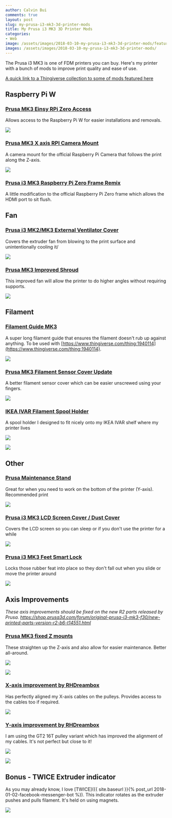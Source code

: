 ```yaml
---
author: Calvin Bui
comments: true
layout: post
slug: my-prusa-i3-mk3-3d-printer-mods
title: My Prusa i3 MK3 3D Printer Mods
categories:
- Web
image: /assets/images/2018-03-10-my-prusa-i3-mk3-3d-printer-mods/featured-image.jpg
images: /assets/images/2018-03-10-my-prusa-i3-mk3-3d-printer-mods/
---
```


The Prusa i3 MK3 is one of FDM printers you can buy. Here's my printer with a bunch of mods to improve print quality and ease of use.

<!-- more -->

[A quick link to a Thingiverse collection to some of mods featured here](https://www.thingiverse.com/calvinbui/collections/prusa-i3-mk3)

## Raspberry Pi W

### [Prusa MK3 Einsy RPi Zero Access](https://www.thingiverse.com/thing:2734810)

Allows access to the Raspberry Pi W for easier installations and removals.

![]({{page.images}}/picase.jpg)

### [Prusa MK3 X axis RPI Camera Mount](https://www.thingiverse.com/thing:2773810)

A camera mount for the official Raspberry Pi Camera that follows the print along the Z-axis.

![]({{page.images}}/picamera.jpg)

### [Prusa i3 MK3 Raspberry Pi Zero Frame Remix](https://www.thingiverse.com/thing:2770154)

A little modification to the official Raspberry Pi Zero frame which allows the  HDMI port to sit flush.

## Fan

### [Prusa i3 MK2/MK3 External Ventilator Cover](https://www.thingiverse.com/thing:2746072)

Covers the extruder fan from blowing to the print surface and unintentionally cooling it/

![]({{page.images}}/printfan.jpg)

### [Prusa MK3 Improved Shroud](https://www.thingiverse.com/thing:2720541)

This improved fan will allow the printer to do higher angles without requiring supports.

![]({{page.images}}/extruderfan.jpg)

## Filament

### [Filament Guide MK3](https://www.thingiverse.com/thing:2750767)

A super long filament guide that ensures the filament doesn't rub up against anything. To be used with [https://www.thingiverse.com/thing:1940114](https://www.thingiverse.com/thing:1940114).

![]({{page.images}}/filamentguide.jpg)

### [Prusa MK3 Filament Sensor Cover Update](https://www.thingiverse.com/thing:2748862)

A better filament sensor cover which can be easier unscrewed using your fingers.

![]({{page.images}}/filamentcover.jpg)

### [IKEA IVAR Filament Spool Holder](https://www.thingiverse.com/thing:2797739)

A spool holder I designed to fit nicely onto my IKEA IVAR shelf where my printer lives

![]({{page.images}}/filamentholder.jpg)

![]({{page.images}}/filamentholder2.jpg)

## Other

### [Prusa Maintenance Stand](https://www.thingiverse.com/thing:2386065)

Great for when you need to work on the bottom of the printer (Y-axis). Recommended print

![]({{page.images}}/stand.jpg)

### [Prusa i3 MK3 LCD Screen Cover / Dust Cover](https://www.thingiverse.com/thing:2764773)

Covers the LCD screen so you can sleep or if you don't use the printer for a while

![]({{page.images}}/lcdcover.jpg)

### [Prusa i3 MK3 Feet Smart Lock](https://www.thingiverse.com/thing:2765399)

Locks those rubber feat into place so they don't fall out when you slide or move the printer around

![]({{page.images}}/feet.jpg)

## Axis Improvements
*These axis improvements should be fixed on the new R2 parts released by Prusa. https://shop.prusa3d.com/forum/original-prusa-i3-mk3-f30/new-printed-parts-version-r2-b6-t14551.html*

### [Prusa MK3 fixed Z mounts](https://www.thingiverse.com/thing:2779123)

These straighten up the Z-axis and also allow for easier maintenance. Better all-around.

![]({{page.images}}/z1.jpg)

![]({{page.images}}/z2.jpg)


### [X-axis improvement by RHDreambox](https://shop.prusa3d.com/forum/original-prusa-i3-mk3-f30/fine-tune-your-mk3-x-axis-t13853.html)

Has perfectly aligned my X-axis cables on the pulleys. Provides access to the cables too if required.

![]({{page.images}}/x.jpg)

### [Y-axis improvement by RHDreambox](https://shop.prusa3d.com/forum/original-prusa-i3-mk3-f30/fine-tune-your-mk3-y-axis-t13851-s40.html?p=65495#p65495)

I am using the GT2 16T pulley variant which has improved the alignment of my cables. It's not perfect but close to it!

![]({{page.images}}/y1.jpg)

![]({{page.images}}/y2.jpg)

## Bonus - TWICE Extruder indicator

As you may already know, I love [TWICE]({{ site.baseurl }}{% post_url 2018-01-02-facebook-messenger-bot %}). This indicator rotates as the extruder pushes and pulls filament. It's held on using magnets.

![]({{page.images}}/twice.jpg)
